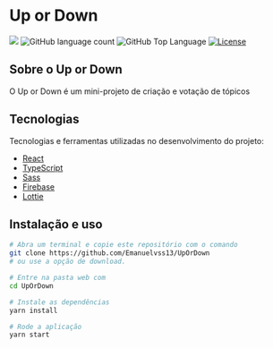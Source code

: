 # Up or Down

<p>
  <img src="https://img.shields.io/badge/made%20by-Emanuel-E63946?style=flat-square">
  <img alt="GitHub language count" src="https://img.shields.io/github/languages/count/Emanuelvss13/UpOrDown?color=E63946&style=flat-square">
  <img alt="GitHub Top Language" src="https://img.shields.io/github/languages/top/Emanuelvss13/UpOrDown?color=E63946&style=flat-square">
  <a href="https://opensource.org/licenses/MIT">
  <img alt="License" src="https://img.shields.io/badge/license-MIT-E63946?style=flat-square">
  </a>
</p>

## Sobre o Up or Down
O Up or Down é um mini-projeto de criação e votação de tópicos

## Tecnologias

Tecnologias e ferramentas utilizadas no desenvolvimento do projeto:

- [React](https://reactjs.org/)
- [TypeScript](https://www.typescriptlang.org/)
- [Sass](https://sass-lang.com/)
- [Firebase](https://firebase.google.com/)
- [Lottie](https://lottiefiles.com/)

## Instalação e uso

```bash
# Abra um terminal e copie este repositório com o comando
git clone https://github.com/Emanuelvss13/UpOrDown
# ou use a opção de download.

# Entre na pasta web com 
cd UpOrDown

# Instale as dependências
yarn install

# Rode a aplicação
yarn start
```
